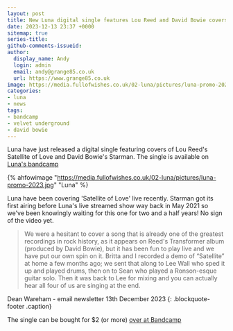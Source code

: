 ```yaml
---
layout: post
title: New Luna digital single features Lou Reed and David Bowie covers
date: 2023-12-13 23:37 +0000
sitemap: true
series-title:
github-comments-issueid:
author:
  display_name: Andy
  login: admin
  email: andy@grange85.co.uk
  url: https://www.grange85.co.uk
image: https://media.fullofwishes.co.uk/02-luna/pictures/luna-promo-2023.jpg
categories:
- luna
- news
tags:
- bandcamp
- velvet underground
- david bowie
---
```

Luna have just released a digital single featuring covers of Lou Reed's Satellite of Love and David Bowie's Starman. The single is available on [Luna's bandcamp](https://luna.bandcamp.com/album/satellite-of-love)

{% ahfowimage "https://media.fullofwishes.co.uk/02-luna/pictures/luna-promo-2023.jpg" "Luna" %}

Luna have been covering 'Satellite of Love' live recently. Starman got its first airing before Luna's live streamed show way back in May 2021 so we've been knowingly waiting for this one for two and a half years! No sign of the video yet.

>  We were a hesitant to cover a song that is already one of the greatest recordings in rock history, as it appears on Reed's Transformer album (produced by David Bowie), but it has been fun to play live and we have put our own spin on it. Britta and I recorded a demo of “Satellite” at home a few months ago; we sent that along to Lee Wall who sped it up and played drums, then on to Sean who played a Ronson-esque guitar solo. Then it was back to Lee for mixing and you can actually hear all four of us are singing at the end. 

Dean Wareham - email newsletter 13th December 2023
{: .blockquote-footer .caption}

The single can be bought for $2 (or more) [over at Bandcamp](https://luna.bandcamp.com/album/satellite-of-love) 

